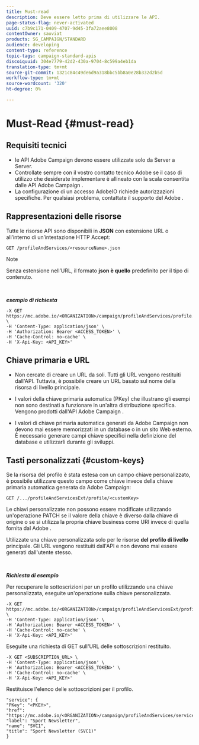 ```yaml
---
title: Must-read
description: Deve essere letto prima di utilizzare le API.
page-status-flag: never-activated
uuid: c7b9c171-0409-4707-9d45-3fa72aee8008
contentOwner: sauviat
products: SG_CAMPAIGN/STANDARD
audience: developing
content-type: reference
topic-tags: campaign-standard-apis
discoiquuid: 304e7779-42d2-430a-9704-8c599a4eb1da
translation-type: tm+mt
source-git-commit: 1321c84c49de6d9a318bbc5bb8a0e28b332d2b5d
workflow-type: tm+mt
source-wordcount: '320'
ht-degree: 0%

---
```



# Must-Read {#must-read}

## Requisiti tecnici

*  le API Adobe Campaign devono essere utilizzate solo da Server a Server.
* Controllate sempre con il vostro contatto tecnico  Adobe se il caso di utilizzo che desiderate implementare è allineato con la scala consentita dalle API Adobe Campaign .
* La configurazione di un accesso AdobeIO richiede autorizzazioni specifiche. Per qualsiasi problema, contattate il supporto del Adobe .

## Rappresentazioni delle risorse

Tutte le risorse API sono disponibili in **JSON** con estensione URL o all’interno di un’intestazione HTTP Accept:

`GET /profileAndServices/<resourceName>.json`

>[!NOTE]
>
>Senza estensione nell’URL, il formato **json è quello** predefinito per il tipo di contenuto.

<br/>

***esempio di richiesta***

```
-X GET https://mc.adobe.io/<ORGANIZATION>/campaign/profileAndServices/profile.json \
-H 'Content-Type: application/json' \
-H 'Authorization: Bearer <ACCESS_TOKEN>' \
-H 'Cache-Control: no-cache' \
-H 'X-Api-Key: <API_KEY>'
```

## Chiave primaria e URL

* Non cercate di creare un URL da soli. Tutti gli URL vengono restituiti dall&#39;API. Tuttavia, è possibile creare un URL basato sul nome della risorsa di livello principale.

* I valori della chiave primaria automatica (PKey) che illustrano gli esempi non sono destinati a funzionare in un&#39;altra distribuzione specifica. Vengono prodotti dall&#39;API Adobe Campaign .

* I valori di chiave primaria automatica generati da  Adobe Campaign non devono mai essere memorizzati in un database o in un sito Web esterno. È necessario generare campi chiave specifici nella definizione del database e utilizzarli durante gli sviluppi.

## Tasti personalizzati {#custom-keys}

Se la risorsa del profilo è stata estesa con un campo chiave personalizzato, è possibile utilizzare questo campo come chiave invece della chiave primaria automatica generata da  Adobe Campaign:

`GET /.../profileAndServicesExt/profile/<customKey>`

Le chiavi personalizzate non possono essere modificate utilizzando un&#39;operazione PATCH se il valore della chiave è diverso dalla chiave di origine o se si utilizza la propria chiave business come URI invece di quella fornita dal Adobe .

Utilizzate una chiave personalizzata solo per le risorse **del profilo di livello** principale. Gli URL vengono restituiti dall&#39;API e non devono mai essere generati dall&#39;utente stesso.

<br/>

***Richiesta di esempio***

Per recuperare le sottoscrizioni per un profilo utilizzando una chiave personalizzata, eseguite un&#39;operazione sulla chiave personalizzata.

```
-X GET https://mc.adobe.io/<ORGANIZATION>/campaign/profileAndServicesExt/profile/<customKey> \
-H 'Content-Type: application/json' \
-H 'Authorization: Bearer <ACCESS_TOKEN>' \
-H 'Cache-Control: no-cache' \
-H 'X-Api-Key: <API_KEY>'
```

Eseguite una richiesta di GET sull&#39;URL delle sottoscrizioni restituito.

```
-X GET <SUBSCRIPTION_URL> \
-H 'Content-Type: application/json' \
-H 'Authorization: Bearer <ACCESS_TOKEN>' \
-H 'Cache-Control: no-cache' \
-H 'X-Api-Key: <API_KEY>'
```

Restituisce l&#39;elenco delle sottoscrizioni per il profilo.

```
"service": {
"PKey": "<PKEY>",
"href": "https://mc.adobe.io/<ORGANIZATION>/campaign/profileAndServices/service/<PKEY>",
"label": "Sport Newsletter",
"name": "SVC1",
"title": "Sport Newsletter (SVC1)"
}
```
